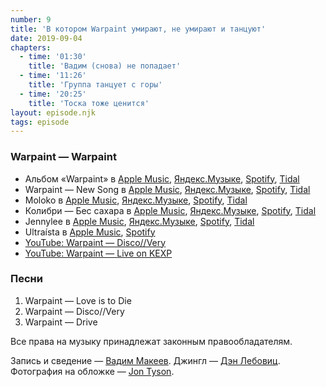 ```yaml
---
number: 9
title: 'В котором Warpaint умирают, не умирают и танцуют'
date: 2019-09-04
chapters:
  - time: '01:30'
    title: 'Вадим (снова) не попадает'
  - time: '11:26'
    title: 'Группа танцует с горы'
  - time: '20:25'
    title: 'Тоска тоже ценится'
layout: episode.njk
tags: episode
---
```


### Warpaint — Warpaint

- Альбом «Warpaint» в
  [Apple Music](https://music.apple.com/album/725462668),
  [Яндекс.Музыке](https://music.yandex.ru/album/1741390),
  [Spotify](https://open.spotify.com/album/09dQDtKaIuTaQvVHjFhEV4),
  [Tidal](https://tidal.com/album/25053090)
- Warpaint — New Song в
  [Apple Music](https://music.apple.com/album/1136068048?i=1136068410),
  [Яндекс.Музыке](https://music.yandex.ru/album/3781932/track/30209506),
  [Spotify](https://open.spotify.com/album/7yRs2PwFoxK4vqO1Kro2Q9),
  [Tidal](https://tidal.com/browse/track/64981085)
- Moloko в
  [Apple Music](https://music.apple.com/artist/3979359),
  [Яндекс.Музыке](https://music.yandex.ru/artist/67257),
  [Spotify](https://open.spotify.com/artist/4aaBjq7VqqQvpSF69GglvO),
  [Tidal](https://tidal.com/artist/3566297)
- Колибри — Бес сахара в
  [Apple Music](https://music.apple.com/album/1052727041),
  [Яндекс.Музыке](https://music.yandex.ru/album/3048099),
  [Spotify](https://open.spotify.com/album/66P4bKeWb2gGI7vep44zr9),
  [Tidal](https://tidal.com/album/53036988)
- Jennylee в
  [Apple Music](https://music.apple.com/artist/1039012873),
  [Яндекс.Музыке](https://music.yandex.ru/artist/3982593),
  [Spotify](https://open.spotify.com/artist/0YJbZA7Ci73cEk1Ylcukgt),
  [Tidal](https://tidal.com/artist/7311651)
- Ultraísta в
  [Apple Music](https://music.apple.com/artist/559730321),
  [Spotify](https://open.spotify.com/artist/2f88S1uYsEwP0n4x36wvG7)
- [YouTube: Warpaint — Disco//Very](https://youtu.be/ie6plcFQ330)
- [YouTube: Warpaint — Live on KEXP](https://youtu.be/z0JqmAbe0jw)

### Песни

1. Warpaint — Love is to Die
2. Warpaint — Disco//Very
3. Warpaint — Drive

Все права на музыку принадлежат законным правообладателям.

Запись и сведение — [Вадим Макеев](https://twitter.com/pepelsbey).
Джингл — [Дэн Лебовиц](https://www.youtube.com/channel/UC38A5qHrlc_Zgua7vL4b96w).
Фотография на обложке — [Jon Tyson](https://unsplash.com/photos/yeIERmyuTjc).
